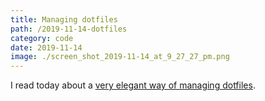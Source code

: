 ```yaml
---
title: Managing dotfiles
path: /2019-11-14-dotfiles
category: code
date: 2019-11-14
image: ./screen_shot_2019-11-14_at_9_27_27_pm.png
---
```


I read today about a [very elegant way of managing dotfiles](https://news.ycombinator.com/item?id=11071754).
